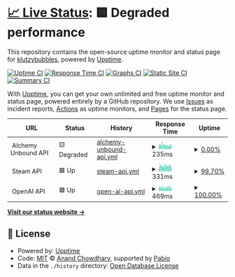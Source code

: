 # [📈 Live Status](https://status.alchemyunbound.net): <!--live status--> **🟨 Degraded performance**

This repository contains the open-source uptime monitor and status page for [klutzybubbles](https://status.alchemyunbound.net), powered by [Upptime](https://github.com/upptime/upptime).

[![Uptime CI](https://github.com/klutzybubbles/alchemy-unbound-status/workflows/Uptime%20CI/badge.svg)](https://github.com/klutzybubbles/alchemy-unbound-status/actions?query=workflow%3A%22Uptime+CI%22)
[![Response Time CI](https://github.com/klutzybubbles/alchemy-unbound-status/workflows/Response%20Time%20CI/badge.svg)](https://github.com/klutzybubbles/alchemy-unbound-status/actions?query=workflow%3A%22Response+Time+CI%22)
[![Graphs CI](https://github.com/klutzybubbles/alchemy-unbound-status/workflows/Graphs%20CI/badge.svg)](https://github.com/klutzybubbles/alchemy-unbound-status/actions?query=workflow%3A%22Graphs+CI%22)
[![Static Site CI](https://github.com/klutzybubbles/alchemy-unbound-status/workflows/Static%20Site%20CI/badge.svg)](https://github.com/klutzybubbles/alchemy-unbound-status/actions?query=workflow%3A%22Static+Site+CI%22)
[![Summary CI](https://github.com/klutzybubbles/alchemy-unbound-status/workflows/Summary%20CI/badge.svg)](https://github.com/klutzybubbles/alchemy-unbound-status/actions?query=workflow%3A%22Summary+CI%22)

With [Upptime](https://upptime.js.org), you can get your own unlimited and free uptime monitor and status page, powered entirely by a GitHub repository. We use [Issues](https://github.com/klutzybubbles/alchemy-unbound-status/issues) as incident reports, [Actions](https://github.com/klutzybubbles/alchemy-unbound-status/actions) as uptime monitors, and [Pages](https://status.alchemyunbound.net) for the status page.

<!--start: status pages-->
<!-- This summary is generated by Upptime (https://github.com/upptime/upptime) -->
<!-- Do not edit this manually, your changes will be overwritten -->
<!-- prettier-ignore -->
| URL | Status | History | Response Time | Uptime |
| --- | ------ | ------- | ------------- | ------ |
| <img alt="" src="https://status.alchemyunbound.net/api_icon.png" height="13"> Alchemy Unbound API | 🟨 Degraded | [alchemy-unbound-api.yml](https://github.com/KlutzyBubbles/alchemy-unbound-status/commits/HEAD/history/alchemy-unbound-api.yml) | <details><summary><img alt="Response time graph" src="./graphs/alchemy-unbound-api/response-time-week.png" height="20"> 235ms</summary><br><a href="https://status.alchemyunbound.net/history/alchemy-unbound-api"><img alt="Response time 229" src="https://img.shields.io/endpoint?url=https%3A%2F%2Fraw.githubusercontent.com%2FKlutzyBubbles%2Falchemy-unbound-status%2FHEAD%2Fapi%2Falchemy-unbound-api%2Fresponse-time.json"></a><br><a href="https://status.alchemyunbound.net/history/alchemy-unbound-api"><img alt="24-hour response time 236" src="https://img.shields.io/endpoint?url=https%3A%2F%2Fraw.githubusercontent.com%2FKlutzyBubbles%2Falchemy-unbound-status%2FHEAD%2Fapi%2Falchemy-unbound-api%2Fresponse-time-day.json"></a><br><a href="https://status.alchemyunbound.net/history/alchemy-unbound-api"><img alt="7-day response time 235" src="https://img.shields.io/endpoint?url=https%3A%2F%2Fraw.githubusercontent.com%2FKlutzyBubbles%2Falchemy-unbound-status%2FHEAD%2Fapi%2Falchemy-unbound-api%2Fresponse-time-week.json"></a><br><a href="https://status.alchemyunbound.net/history/alchemy-unbound-api"><img alt="30-day response time 229" src="https://img.shields.io/endpoint?url=https%3A%2F%2Fraw.githubusercontent.com%2FKlutzyBubbles%2Falchemy-unbound-status%2FHEAD%2Fapi%2Falchemy-unbound-api%2Fresponse-time-month.json"></a><br><a href="https://status.alchemyunbound.net/history/alchemy-unbound-api"><img alt="1-year response time 229" src="https://img.shields.io/endpoint?url=https%3A%2F%2Fraw.githubusercontent.com%2FKlutzyBubbles%2Falchemy-unbound-status%2FHEAD%2Fapi%2Falchemy-unbound-api%2Fresponse-time-year.json"></a></details> | <details><summary><a href="https://status.alchemyunbound.net/history/alchemy-unbound-api">0.00%</a></summary><a href="https://status.alchemyunbound.net/history/alchemy-unbound-api"><img alt="All-time uptime 56.23%" src="https://img.shields.io/endpoint?url=https%3A%2F%2Fraw.githubusercontent.com%2FKlutzyBubbles%2Falchemy-unbound-status%2FHEAD%2Fapi%2Falchemy-unbound-api%2Fuptime.json"></a><br><a href="https://status.alchemyunbound.net/history/alchemy-unbound-api"><img alt="24-hour uptime 0.00%" src="https://img.shields.io/endpoint?url=https%3A%2F%2Fraw.githubusercontent.com%2FKlutzyBubbles%2Falchemy-unbound-status%2FHEAD%2Fapi%2Falchemy-unbound-api%2Fuptime-day.json"></a><br><a href="https://status.alchemyunbound.net/history/alchemy-unbound-api"><img alt="7-day uptime 0.00%" src="https://img.shields.io/endpoint?url=https%3A%2F%2Fraw.githubusercontent.com%2FKlutzyBubbles%2Falchemy-unbound-status%2FHEAD%2Fapi%2Falchemy-unbound-api%2Fuptime-week.json"></a><br><a href="https://status.alchemyunbound.net/history/alchemy-unbound-api"><img alt="30-day uptime 1.38%" src="https://img.shields.io/endpoint?url=https%3A%2F%2Fraw.githubusercontent.com%2FKlutzyBubbles%2Falchemy-unbound-status%2FHEAD%2Fapi%2Falchemy-unbound-api%2Fuptime-month.json"></a><br><a href="https://status.alchemyunbound.net/history/alchemy-unbound-api"><img alt="1-year uptime 43.32%" src="https://img.shields.io/endpoint?url=https%3A%2F%2Fraw.githubusercontent.com%2FKlutzyBubbles%2Falchemy-unbound-status%2FHEAD%2Fapi%2Falchemy-unbound-api%2Fuptime-year.json"></a></details>
| <img alt="" src="https://status.alchemyunbound.net/steam_icon.png" height="13"> Steam API | 🟩 Up | [steam-api.yml](https://github.com/KlutzyBubbles/alchemy-unbound-status/commits/HEAD/history/steam-api.yml) | <details><summary><img alt="Response time graph" src="./graphs/steam-api/response-time-week.png" height="20"> 331ms</summary><br><a href="https://status.alchemyunbound.net/history/steam-api"><img alt="Response time 325" src="https://img.shields.io/endpoint?url=https%3A%2F%2Fraw.githubusercontent.com%2FKlutzyBubbles%2Falchemy-unbound-status%2FHEAD%2Fapi%2Fsteam-api%2Fresponse-time.json"></a><br><a href="https://status.alchemyunbound.net/history/steam-api"><img alt="24-hour response time 326" src="https://img.shields.io/endpoint?url=https%3A%2F%2Fraw.githubusercontent.com%2FKlutzyBubbles%2Falchemy-unbound-status%2FHEAD%2Fapi%2Fsteam-api%2Fresponse-time-day.json"></a><br><a href="https://status.alchemyunbound.net/history/steam-api"><img alt="7-day response time 331" src="https://img.shields.io/endpoint?url=https%3A%2F%2Fraw.githubusercontent.com%2FKlutzyBubbles%2Falchemy-unbound-status%2FHEAD%2Fapi%2Fsteam-api%2Fresponse-time-week.json"></a><br><a href="https://status.alchemyunbound.net/history/steam-api"><img alt="30-day response time 326" src="https://img.shields.io/endpoint?url=https%3A%2F%2Fraw.githubusercontent.com%2FKlutzyBubbles%2Falchemy-unbound-status%2FHEAD%2Fapi%2Fsteam-api%2Fresponse-time-month.json"></a><br><a href="https://status.alchemyunbound.net/history/steam-api"><img alt="1-year response time 325" src="https://img.shields.io/endpoint?url=https%3A%2F%2Fraw.githubusercontent.com%2FKlutzyBubbles%2Falchemy-unbound-status%2FHEAD%2Fapi%2Fsteam-api%2Fresponse-time-year.json"></a></details> | <details><summary><a href="https://status.alchemyunbound.net/history/steam-api">99.70%</a></summary><a href="https://status.alchemyunbound.net/history/steam-api"><img alt="All-time uptime 99.98%" src="https://img.shields.io/endpoint?url=https%3A%2F%2Fraw.githubusercontent.com%2FKlutzyBubbles%2Falchemy-unbound-status%2FHEAD%2Fapi%2Fsteam-api%2Fuptime.json"></a><br><a href="https://status.alchemyunbound.net/history/steam-api"><img alt="24-hour uptime 97.90%" src="https://img.shields.io/endpoint?url=https%3A%2F%2Fraw.githubusercontent.com%2FKlutzyBubbles%2Falchemy-unbound-status%2FHEAD%2Fapi%2Fsteam-api%2Fuptime-day.json"></a><br><a href="https://status.alchemyunbound.net/history/steam-api"><img alt="7-day uptime 99.70%" src="https://img.shields.io/endpoint?url=https%3A%2F%2Fraw.githubusercontent.com%2FKlutzyBubbles%2Falchemy-unbound-status%2FHEAD%2Fapi%2Fsteam-api%2Fuptime-week.json"></a><br><a href="https://status.alchemyunbound.net/history/steam-api"><img alt="30-day uptime 99.86%" src="https://img.shields.io/endpoint?url=https%3A%2F%2Fraw.githubusercontent.com%2FKlutzyBubbles%2Falchemy-unbound-status%2FHEAD%2Fapi%2Fsteam-api%2Fuptime-month.json"></a><br><a href="https://status.alchemyunbound.net/history/steam-api"><img alt="1-year uptime 99.97%" src="https://img.shields.io/endpoint?url=https%3A%2F%2Fraw.githubusercontent.com%2FKlutzyBubbles%2Falchemy-unbound-status%2FHEAD%2Fapi%2Fsteam-api%2Fuptime-year.json"></a></details>
| <img alt="" src="https://status.alchemyunbound.net/openai_icon.png" height="13"> OpenAI API | 🟩 Up | [open-ai-api.yml](https://github.com/KlutzyBubbles/alchemy-unbound-status/commits/HEAD/history/open-ai-api.yml) | <details><summary><img alt="Response time graph" src="./graphs/open-ai-api/response-time-week.png" height="20"> 469ms</summary><br><a href="https://status.alchemyunbound.net/history/open-ai-api"><img alt="Response time 244" src="https://img.shields.io/endpoint?url=https%3A%2F%2Fraw.githubusercontent.com%2FKlutzyBubbles%2Falchemy-unbound-status%2FHEAD%2Fapi%2Fopen-ai-api%2Fresponse-time.json"></a><br><a href="https://status.alchemyunbound.net/history/open-ai-api"><img alt="24-hour response time 461" src="https://img.shields.io/endpoint?url=https%3A%2F%2Fraw.githubusercontent.com%2FKlutzyBubbles%2Falchemy-unbound-status%2FHEAD%2Fapi%2Fopen-ai-api%2Fresponse-time-day.json"></a><br><a href="https://status.alchemyunbound.net/history/open-ai-api"><img alt="7-day response time 469" src="https://img.shields.io/endpoint?url=https%3A%2F%2Fraw.githubusercontent.com%2FKlutzyBubbles%2Falchemy-unbound-status%2FHEAD%2Fapi%2Fopen-ai-api%2Fresponse-time-week.json"></a><br><a href="https://status.alchemyunbound.net/history/open-ai-api"><img alt="30-day response time 434" src="https://img.shields.io/endpoint?url=https%3A%2F%2Fraw.githubusercontent.com%2FKlutzyBubbles%2Falchemy-unbound-status%2FHEAD%2Fapi%2Fopen-ai-api%2Fresponse-time-month.json"></a><br><a href="https://status.alchemyunbound.net/history/open-ai-api"><img alt="1-year response time 245" src="https://img.shields.io/endpoint?url=https%3A%2F%2Fraw.githubusercontent.com%2FKlutzyBubbles%2Falchemy-unbound-status%2FHEAD%2Fapi%2Fopen-ai-api%2Fresponse-time-year.json"></a></details> | <details><summary><a href="https://status.alchemyunbound.net/history/open-ai-api">100.00%</a></summary><a href="https://status.alchemyunbound.net/history/open-ai-api"><img alt="All-time uptime 99.96%" src="https://img.shields.io/endpoint?url=https%3A%2F%2Fraw.githubusercontent.com%2FKlutzyBubbles%2Falchemy-unbound-status%2FHEAD%2Fapi%2Fopen-ai-api%2Fuptime.json"></a><br><a href="https://status.alchemyunbound.net/history/open-ai-api"><img alt="24-hour uptime 100.00%" src="https://img.shields.io/endpoint?url=https%3A%2F%2Fraw.githubusercontent.com%2FKlutzyBubbles%2Falchemy-unbound-status%2FHEAD%2Fapi%2Fopen-ai-api%2Fuptime-day.json"></a><br><a href="https://status.alchemyunbound.net/history/open-ai-api"><img alt="7-day uptime 100.00%" src="https://img.shields.io/endpoint?url=https%3A%2F%2Fraw.githubusercontent.com%2FKlutzyBubbles%2Falchemy-unbound-status%2FHEAD%2Fapi%2Fopen-ai-api%2Fuptime-week.json"></a><br><a href="https://status.alchemyunbound.net/history/open-ai-api"><img alt="30-day uptime 100.00%" src="https://img.shields.io/endpoint?url=https%3A%2F%2Fraw.githubusercontent.com%2FKlutzyBubbles%2Falchemy-unbound-status%2FHEAD%2Fapi%2Fopen-ai-api%2Fuptime-month.json"></a><br><a href="https://status.alchemyunbound.net/history/open-ai-api"><img alt="1-year uptime 99.95%" src="https://img.shields.io/endpoint?url=https%3A%2F%2Fraw.githubusercontent.com%2FKlutzyBubbles%2Falchemy-unbound-status%2FHEAD%2Fapi%2Fopen-ai-api%2Fuptime-year.json"></a></details>

<!--end: status pages-->

[**Visit our status website →**](https://status.alchemyunbound.net)

## 📄 License

- Powered by: [Upptime](https://github.com/upptime/upptime)
- Code: [MIT](./LICENSE) © [Anand Chowdhary](https://anandchowdhary.com), supported by [Pabio](https://pabio.com)
- Data in the `./history` directory: [Open Database License](https://opendatacommons.org/licenses/odbl/1-0/)
